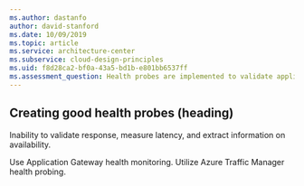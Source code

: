 ```yaml
---
ms.author: dastanfo
author: david-stanford
ms.date: 10/09/2019
ms.topic: article
ms.service: architecture-center
ms.subservice: cloud-design-principles
ms.uid: f8d28ca2-bf0a-43a5-bd1b-e801bb6537ff
ms.assessment_question: Health probes are implemented to validate application functionality
---
```

## Creating good health probes (heading)

<div class="alert is-warning"><p>Inability to validate response, measure latency, and extract information on availability.</p></div>

Use Application Gateway health monitoring. Utilize Azure Traffic Manager health probing.